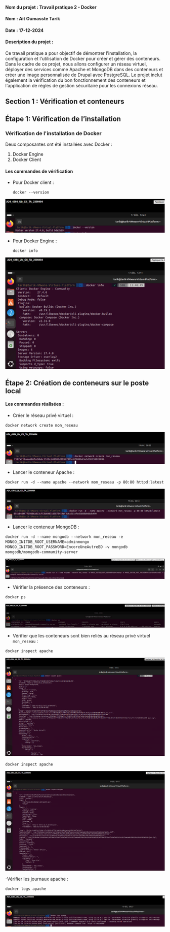 #### Nom du projet :  Travail pratique 2 - Docker

#### Nom : Ait Oumasste  Tarik 

#### Date : 17-12-2024

#### Description du projet :
Ce travail pratique a pour objectif de démontrer l'installation, la configuration et l'utilisation de Docker pour créer et gérer des conteneurs. Dans le cadre de ce projet, nous allons configurer un réseau virtuel, déployer des services comme Apache et MongoDB dans des conteneurs et créer une image personnalisée de Drupal avec PostgreSQL. Le projet inclut également la vérification du bon fonctionnement des conteneurs et l'application de règles de gestion sécuritaire pour les connexions réseau. 

## Section 1 : Vérification et conteneurs
## Étape 1: Vérification de l’installation
### Vérification de l'installation de Docker

Deux composantes ont été installées avec Docker :  
1. Docker Engine  
2. Docker Client

#### Les commandes de vérification

- Pour Docker client :
   ```
   docker --version
   ``` 
![description](Images/verif_Docker1.png) 


- Pour Docker Engine :
   ```
   docker info
   ```
![description](Images/verif_Docker2.png) 

## Étape 2: Création de conteneurs sur le poste local
#### Les commandes réalisées :

- Créer le réseau privé virtuel :

```
docker network create mon_reseau
```
![description](Images/networkCreate.png)


- Lancer le conteneur Apache :
```
docker run -d --name apache --network mon_reseau -p 80:80 httpd:latest
```
![description](Images/cont_apache.png)


- Lancer le conteneur MongoDB :
```
docker run -d --name mongodb --network mon_reseau -e MONGO_INITDB_ROOT_USERNAME=adminmongo MONGO_INITDB_ROOT_PASSWORD=EncoreUneAutreBD -v mongodb mongodb/mongodb-community-server
```
![description](Images/cont_mongdb.png)


- Vérifier la présence des conteneurs :
```
docker ps
```
![description](Images/VerifPresenceCont.png)


- Vérifier que les conteneurs sont bien reliés au réseau privé virtuel ```mon_reseau``` :
```
docker inspect apache 
```
![description](Images/VerifApacheReseau.png)


```
docker inspect apache 
```
![description](Images/VerifMongodbReseau.png)


-Vérifier les journaux apache :
```
docker logs apache
```
![description](Images/JournauxApache.png)
